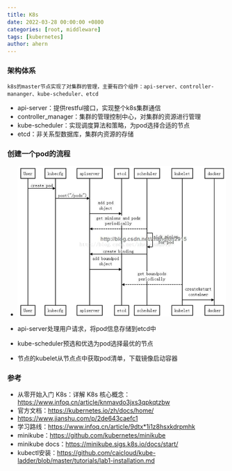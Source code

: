 ```yaml
---
title: K8s
date: 2022-03-28 00:00:00 +0800
categories: [root, middleware]
tags: [kubernetes]
author: ahern
---
```


### 架构体系

```
k8s的master节点实现了对集群的管理，主要有四个组件：api-server、controller-mananger、kube-scheduler、etcd
```

- api-server：提供restful接口，实现整个k8s集群通信
- controller_manager：集群的管理控制中心，对集群的资源进行管理
- kube-scheduler：实现调度算法和策略，为pod选择合适的节点
- etcd：非关系型数据库，集群内资源的存储

### 创建一个pod的流程

- ![](https://raw.githubusercontent.com/li-zeyuan/access/master/img/20210310100538.png)

- api-server处理用户请求，将pod信息存储到etcd中
- kube-scheduler预选和优选为pod选择最优的节点
- 节点的kubelet从节点点中获取pod清单，下载镜像启动容器

### 参考

- 从零开始入门 K8s：详解 K8s 核心概念：https://www.infoq.cn/article/knmavdo3jxs3qpkqtzbw
- 官方文档：https://kubernetes.io/zh/docs/home/
- https://www.jianshu.com/p/2de643caefc1
- 学习路线：https://www.infoq.cn/article/9dtx*1i1z8hsxkdrpmhk
- minikube：https://github.com/kubernetes/minikube
- minikube docs：https://minikube.sigs.k8s.io/docs/start/
- kubectl安装：https://github.com/caicloud/kube-ladder/blob/master/tutorials/lab1-installation.md
